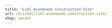 ```yaml
---
title: "Lidl Avonmeads Construction Site"
url: /bristol/lidl-avonmeads-construction-site/
shop: vacant
---
```

